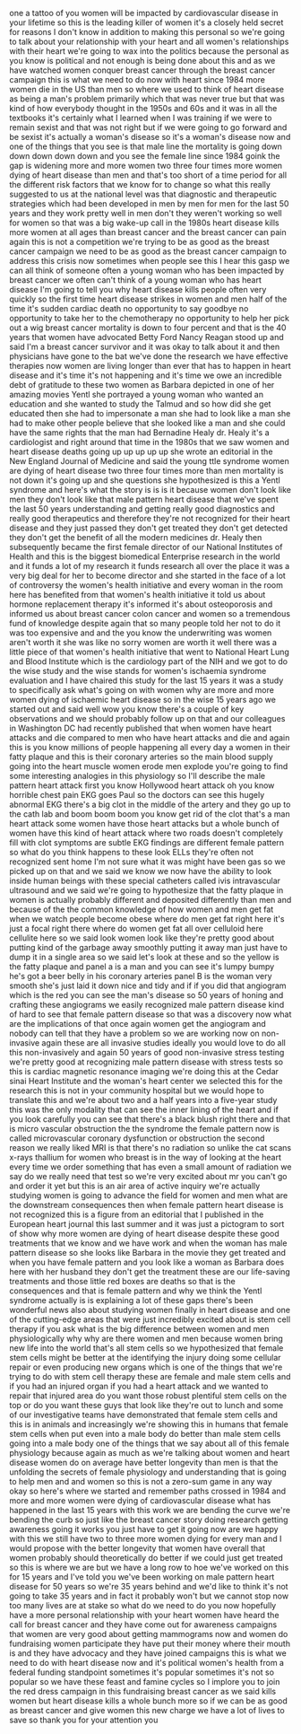 
one a tattoo of you women will be
impacted by cardiovascular disease in
your lifetime so this is the leading
killer of women it&#39;s a closely held
secret for reasons I don&#39;t know in
addition to making this personal so
we&#39;re going to talk about your
relationship with your heart and all
women&#39;s relationships with their heart
we&#39;re going to wax into the politics
because the personal as you know is
political and not enough is being done
about this and as we have watched women
conquer breast cancer through the breast
cancer campaign this is what we need to
do now with heart since 1984 more women
die in the US than men so where we used
to think of heart disease as being a
man&#39;s problem primarily which that was
never true but that was kind of how
everybody thought in the 1950s and 60s
and it was in all the textbooks it&#39;s
certainly what I learned when I was
training if we were to remain sexist and
that was not right but if we were going
to go forward and be sexist it&#39;s
actually a woman&#39;s disease so it&#39;s a
woman&#39;s disease now and one of the
things that you see is that male line
the mortality is going down down down
down down and you see the female line
since 1984 goink the gap is widening
more and more women two three four times
more women dying of heart disease than
men and that&#39;s too short of a time
period for all the different risk
factors that we know for to change so
what this really suggested to us at the
national level was that diagnostic and
therapeutic strategies which had been
developed in men by men for men for the
last 50 years and they work pretty well
in men don&#39;t they weren&#39;t working so
well for women so that was a big wake-up
call in the 1980s heart disease kills
more women at all ages than breast
cancer and the breast cancer can
pain again this is not a competition
we&#39;re trying to be as good as the breast
cancer campaign we need to be as good as
the breast cancer campaign to address
this crisis now sometimes when people
see this I hear this gasp we can all
think of someone often a young woman who
has been impacted by breast cancer we
often can&#39;t think of a young woman who
has heart disease I&#39;m going to tell you
why heart disease kills people often
very quickly so the first time heart
disease strikes in women and men half of
the time it&#39;s sudden cardiac death no
opportunity to say goodbye no
opportunity to take her to the
chemotherapy no opportunity to help her
pick out a wig breast cancer mortality
is down to four percent and that is the
40 years that women have advocated Betty
Ford Nancy Reagan stood up and said I&#39;m
a breast cancer survivor and it was okay
to talk about it and then physicians
have gone to the bat we&#39;ve done the
research we have effective therapies now
women are living longer than ever that
has to happen in heart disease and it&#39;s
time it&#39;s not happening and it&#39;s time we
owe an incredible debt of gratitude to
these two women as Barbara depicted in
one of her amazing movies Yentl she
portrayed a young woman who wanted an
education and she wanted to study the
Talmud and so how did she get educated
then she had to impersonate a man she
had to look like a man she had to make
other people believe that she looked
like a man and she could have the same
rights that the man had Bernadine Healy
dr. Healy it&#39;s a cardiologist and right
around that time in the 1980s that we
saw women and heart disease deaths going
up up up up up she wrote an editorial in
the New England Journal of Medicine and
said the young ttle syndrome women are
dying of heart disease two three four
times more than men mortality is not
down it&#39;s going up and she questions she
hypothesized is this a Yentl syndrome
and here&#39;s what the story is is is it
because women don&#39;t look like men they
don&#39;t look like that male pattern heart
disease that we&#39;ve spent the last 50
years understanding and getting really
good diagnostics and really good
therapeutics and therefore they&#39;re not
recognized for their heart disease and
they just passed they don&#39;t get treated
they don&#39;t get detected they don&#39;t get
the benefit of all the modern medicines
dr. Healy then subsequently became the
first female director of our National
Institutes of Health and this is the
biggest biomedical Enterprise research
in the world and it funds a lot of my
research it funds research all over the
place it was a very big deal for her to
become director and she started in the
face of a lot of controversy the women&#39;s
health initiative and every woman in the
room here has benefited from that
women&#39;s health initiative it told us
about hormone replacement therapy it&#39;s
informed it&#39;s about osteoporosis and
informed us about breast cancer colon
cancer and women so a tremendous fund of
knowledge despite again that so many
people told her not to do it was too
expensive and and the you know the
underwriting was women aren&#39;t worth it
she was like no sorry women are worth it
well there was a little piece of that
women&#39;s health initiative that went to
National Heart Lung and Blood Institute
which is the cardiology part of the NIH
and we got to do the wise study and the
wise stands for women&#39;s ischaemia
syndrome evaluation and I have chaired
this study for the last 15 years it was
a study to specifically ask what&#39;s going
on with women why are more and more
women dying of ischaemic heart disease
so in the wise 15 years ago we started
out and said well wow you know there&#39;s a
couple of key observations and we should
probably follow up on that and our
colleagues in Washington DC had recently
published that when women have heart
attacks and die compared to men who have
heart attacks and die and again this is
you know millions of people happening
all every day
a women in their fatty plaque and this
is their coronary arteries so the main
blood supply going into the heart muscle
women erode men explode you&#39;re going to
find some interesting analogies in this
physiology so I&#39;ll describe the male
pattern heart attack first you know
Hollywood heart attack oh you know
horrible chest pain EKG goes Paul so the
doctors can see this hugely abnormal EKG
there&#39;s a big clot in the middle of the
artery and they go up to the cath lab
and boom boom boom you know get rid of
the clot that&#39;s a man heart attack some
women have those heart attacks but a
whole bunch of women have this kind of
heart attack where two roads doesn&#39;t
completely fill with clot symptoms are
subtle EKG findings are different female
pattern so what do you think happens to
these look ELLs they&#39;re often not
recognized sent home I&#39;m not sure what
it was might have been gas so we picked
up on that and we said we know we now
have the ability to look inside human
beings with these special catheters
called ivis intravascular ultrasound and
we said we&#39;re going to hypothesize that
the fatty plaque in women is actually
probably different and deposited
differently than men and because of the
the common knowledge of how women and
men get fat when we watch people become
obese where do men get fat right here
it&#39;s just a focal right there where do
women get fat all over
celluloid here cellulite here so we said
look women look like they&#39;re pretty good
about putting kind of the garbage away
smoothly putting it away man just have
to dump it in a single area so we said
let&#39;s look at these and so the yellow is
the fatty plaque and panel a is a man
and you can see it&#39;s lumpy bumpy he&#39;s
got a beer belly in his coronary
arteries panel B is the woman very
smooth she&#39;s just laid it down nice and
tidy and if if you did that angiogram
which is the red you can see the man&#39;s
disease so 50 years of honing and
crafting these angiograms we easily
recognized male pattern disease kind of
hard to see that female pattern disease
so that was a discovery now what are the
implications of that once again women
get the angiogram and nobody can tell
that they have a problem so we are
working now on non-invasive again these
are all invasive studies ideally you
would love to do all this non-invasively
and again 50 years of good non-invasive
stress testing we&#39;re pretty good at
recognizing male pattern disease with
stress tests so this is cardiac magnetic
resonance imaging we&#39;re doing this at
the Cedar sinai Heart Institute and the
woman&#39;s heart center we selected this
for the research this is not in your
community hospital but we would hope to
translate this and we&#39;re about two and a
half years into a five-year study this
was the only modality that can see the
inner lining of the heart and if you
look carefully you can see that there&#39;s
a black blush right there and that is
micro vascular obstruction the the
syndrome the female pattern now is
called microvascular coronary
dysfunction or obstruction the second
reason we really liked MRI is that
there&#39;s no radiation so unlike the cat
scans x-rays thallium for women who
breast is in the way of looking at the
heart every time we order something that
has even a small amount of radiation we
say do we really need that test so we&#39;re
very excited about mr you can&#39;t go and
order it yet but this is an air
area of active inquiry we&#39;re actually
studying women is going to advance the
field for women and men what are the
downstream consequences then when female
pattern heart disease is not recognized
this is a figure from an editorial that
I published in the European heart
journal this last summer and it was just
a pictogram to sort of show why more
women are dying of heart disease despite
these good treatments that we know and
we have work and when the woman has male
pattern disease so she looks like
Barbara in the movie they get treated
and when you have female pattern and you
look like a woman as Barbara does here
with her husband they don&#39;t get the
treatment these are our life-saving
treatments and those little red boxes
are deaths so that is the consequences
and that is female pattern and why we
think the Yentl syndrome actually is is
explaining a lot of these gaps there&#39;s
been wonderful news also about studying
women finally in heart disease and one
of the cutting-edge areas that were just
incredibly excited about is stem cell
therapy if you ask what is the big
difference between women and men
physiologically why why are there women
and men because women bring new life
into the world that&#39;s all stem cells so
we hypothesized that female stem cells
might be better at the identifying the
injury doing some cellular repair or
even producing new organs which is one
of the things that we&#39;re trying to do
with stem cell therapy these are female
and male stem cells and if you had an
injured organ if you had a heart attack
and we wanted to repair that injured
area do you want those robust plentiful
stem cells on the top or do you want
these guys that look like they&#39;re out to
lunch
and some of our investigative teams have
demonstrated that female stem cells and
this is in animals and increasingly
we&#39;re showing this in humans that female
stem cells when put even into a male
body do better than male stem cells
going into a male body one of the things
that we say about all of this female
physiology because again as much as
we&#39;re talking about women and heart
disease women do on average have better
longevity than men is that the unfolding
the secrets of female physiology and
understanding that is going to help men
and and women so this is not a zero-sum
game in any way okay so here&#39;s where we
started and remember paths crossed in
1984 and more and more women were dying
of cardiovascular disease what has
happened in the last 15 years with this
work we are bending the curve we&#39;re
bending the curb so just like the breast
cancer story doing research getting
awareness going it works you just have
to get it going now are we happy with
this we still have two to three more
women dying for every man and I would
propose with the better longevity that
women have overall that women probably
should theoretically do better if we
could just get treated so this is where
we are but we have a long row to hoe
we&#39;ve worked on this for 15 years and
I&#39;ve told you we&#39;ve been working on male
pattern heart disease for 50 years so
we&#39;re 35 years behind and we&#39;d like to
think it&#39;s not going to take 35 years
and in fact it probably won&#39;t but we
cannot stop now too many lives are at
stake so what do we need to do you now
hopefully have a more personal
relationship with your heart women have
heard the call for breast cancer and
they have come out for awareness
campaigns that women are very good about
getting mammograms now and women do
fundraising women participate they have
put their money where their mouth is and
they have
advocacy and they have joined campaigns
this is what we need to do with heart
disease now and it&#39;s political women&#39;s
health from a federal funding standpoint
sometimes it&#39;s popular sometimes it&#39;s
not so popular so we have these feast
and famine cycles so I implore you to
join the red dress campaign in this
fundraising breast cancer as we said
kills women but heart disease kills a
whole bunch more so if we can be as good
as breast cancer and give women this new
charge we have a lot of lives to save so
thank you for your attention
you
